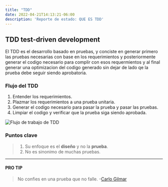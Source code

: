 ```yaml
---
title: "TDD"
date: 2022-04-21T14:13:21-06:00
description: 'Reporte de estado: QUE ES TDD'
---
```


## TDD test-driven development

El TDD es el desarrollo basado en pruebas, y conciste en generar primero las pruebas necesarias con base en los requerimientos y posteriormente generar el codigo necesario para complir con esos requermientos y al final generar una optimizacion del codigo generado sin dejar de lado qe la prueba debe seguir siendo aprobatoria.

### Flujo del TDD

1. Entender los requerimientos.
2. Plazmar los requerimientos a una prueba unitaria.
3. Generar el codigo necesario para pasar la prueba y pasar las pruebas.
4. Limpiar el codigo y verificar que la prueba siga siendo aprobada.

![Flujo de trabajo de TDD](https://developer.ibm.com/developer/default/articles/5-steps-of-test-driven-development/images/tdd-red-green-refactoring-v3.png)


### Puntos clave

> 1. Su enfoque es el **diseño** y no la **prueba**.
> 2. No es sinonimo de muchas pruebas.

***

#### **PRO TIP**

> No confies en una prueba que no falle. -[Carlo Gilmar](https://github.com/carlogilmar)